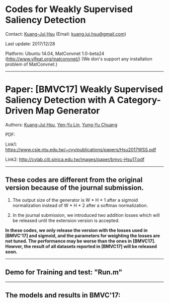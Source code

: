 # Codes for Weakly Supervised Saliency Detection

Contact: [Kuang-Jui Hsu](https://www.citi.sinica.edu.tw/pages/kjhsu/) (Email: kuang.jui.hsu@gmail.com)

Last update: 2017/12/28

Platform: Ubuntu 14.04, MatConvnet 1.0-beta24 (http://www.vlfeat.org/matconvnet/) (We don's support any installation problem of MatConvnet.)

---

# Paper: [BMVC17] Weakly Supervised Saliency Detection with A Category-Driven Map Generator
Authors: [Kuang-Jui Hsu](https://www.citi.sinica.edu.tw/pages/kjhsu/), [Yen-Yu Lin](https://www.citi.sinica.edu.tw/pages/yylin/index_zh.html), [Yung-Yu Chuang](https://www.csie.ntu.edu.tw/~cyy/)

PDF:

Link1: https://www.csie.ntu.edu.tw/~cyy/publications/papers/Hsu2017WSS.pdf 

Link2: http://cvlab.citi.sinica.edu.tw/images/paper/bmvc-Hsu17.pdf

---

## These codes are different from the original version because of the journal submission.

1. The output size of the generator is W * H * 1 after a sigmoid normalization instead of W * H * 2 after a softmax normalization.

2. In the journal submission, we introduced two addition losses which will be released until the extension version is accepted.

**In these codes, we only release the version with the losses used in [BMVC'17] and sigmoid, and the parameters for weighting the losses are not tuned. The performance may be worse than the ones in [BMVC17]. Howver, the result of all datasets reported in [BMVC17] will be released soon.**

---

## Demo for Training and test: "Run.m"

---

## The models and results in BMVC'17:


